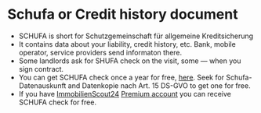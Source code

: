 # Schufa or Credit history document

- SCHUFA is short for Schutzgemeinschaft für allgemeine Kreditsicherung
- It contains data about your liability, credit history, etc. Bank, mobile operator, service providers send informaton there.
- Some landlords ask for SHUFA check on the visit, some — when you sign contract.  
- You can get SCHUFA check once a year for free, [here](http://www.meineschufa.de/). Seek for Schufa-Datenauskunft and Datenkopie nach Art. 15 DS-GVO to get one for free.
- If you have [ImmobilienScout24](https://www.immobilienscout24.de/) [Premium account](https://www.immobilienscout24.de/meinkonto/premium-mitgliedschaft/) you can receive SCHUFA check for free.
